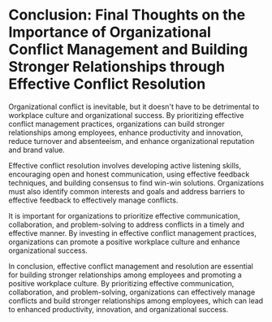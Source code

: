 Conclusion: Final Thoughts on the Importance of Organizational Conflict Management and Building Stronger Relationships through Effective Conflict Resolution
============================================================================================================================================================

Organizational conflict is inevitable, but it doesn't have to be detrimental to workplace culture and organizational success. By prioritizing effective conflict management practices, organizations can build stronger relationships among employees, enhance productivity and innovation, reduce turnover and absenteeism, and enhance organizational reputation and brand value.

Effective conflict resolution involves developing active listening skills, encouraging open and honest communication, using effective feedback techniques, and building consensus to find win-win solutions. Organizations must also identify common interests and goals and address barriers to effective feedback to effectively manage conflicts.

It is important for organizations to prioritize effective communication, collaboration, and problem-solving to address conflicts in a timely and effective manner. By investing in effective conflict management practices, organizations can promote a positive workplace culture and enhance organizational success.

In conclusion, effective conflict management and resolution are essential for building stronger relationships among employees and promoting a positive workplace culture. By prioritizing effective communication, collaboration, and problem-solving, organizations can effectively manage conflicts and build stronger relationships among employees, which can lead to enhanced productivity, innovation, and organizational success.
